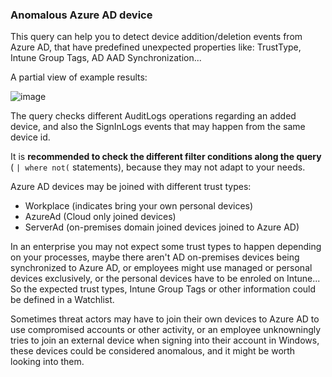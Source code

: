 ### Anomalous Azure AD device

This query can help you to detect device addition/deletion events from Azure AD, that have predefined unexpected properties like: TrustType, Intune Group Tags, AD AAD Synchronization...

A partial view of example results:

![image](https://user-images.githubusercontent.com/2527990/185416414-c4275927-bb25-47c5-8385-0f0515237221.png)

The query checks different AuditLogs operations regarding an added device, and also the SignInLogs events that may happen from the same device id.

It is **recommended to check the different filter conditions along the query** ( ```| where not(``` statements), because they may not adapt to your needs.

Azure AD devices may be joined with different trust types:
- Workplace (indicates bring your own personal devices)
- AzureAd (Cloud only joined devices)
- ServerAd (on-premises domain joined devices joined to Azure AD)

In an enterprise you may not expect some trust types to happen depending on your processes, maybe there aren't AD on-premises devices being synchronized to Azure AD, or employees might use managed or personal devices exclusively, or the personal devices have to be enroled on Intune... So the expected trust types, Intune Group Tags or other information could be defined in a Watchlist.

Sometimes threat actors may have to join their own devices to Azure AD to use compromised accounts or other activity, or an employee unknowningly tries to join an external device when signing into their account in Windows, these devices could be considered anomalous, and it might be worth looking into them.
